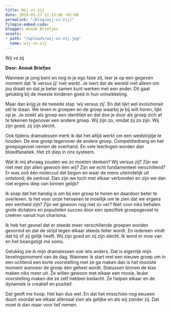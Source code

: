 ```yaml
---
title: Wij vs zij
date: 2019-01-27 11:13:00 +01:00
permalink: "/blog/wij-vs-zij/"
filmpje-embed-code: 
blogger: Anouk Briefjes
assets:
- path: "/uploads/wij-vs-zij.jpg"
  name: wij-vs-zij
---
```


*Wij vs zij*

**Door: Anouk Briefjes**

Wanneer je jong bent en nog in je ego fase zit, leer je op een gegeven moment dat ‘ik versus jij’ niet werkt. Je leert dat de wereld niet alleen om jou draait en dat je beter samen kunt werken met een ander. Dit gaat gelukkig bij de meeste kinderen goed in hun ontwikkeling. 

Maar dan krijg je de tweede stap ‘wij versus zij’. En dat lijkt wel evolutionair stil te staan. We leven in groepen en de groep waarbij je bij wilt horen, lijkt op je. Je zoekt als groep een identiteit en dat doe je door als groep zich af te tekenen tegenover een andere groep. Wij zijn zo, omdat zij zo zijn. Wij zijn goed, zij zijn slecht.

Ook tijdens dramalessen merk ik dat het altijd werkt om een wedstrijdje te houden. De ene groep tegenover de andere groep. Competitiedrang en het groepsgevoel nemen de overhand. En vele leerlingen worden dan bloedfanatiek. Het zit diep in ons systeem.

Wat ik mij afvraag zouden we zo moeten denken? Wij versus zij? Zijn we niet met zijn allen gewoon één wij? Zijn we echt fundamenteel verschillend? Er was ooit één molecuul dat begon en waar de mens uiteindelijk uit ontstond; de oerknal. Dan zijn we toch met elkaar verbonden en zijn we dan niet ergens diep van binnen gelijk? 

Ik snap dat het handig is om bij een groep te horen en daardoor beter te overleven. Is het voor onze hersenen te moeilijk om te zien dat we ergens een eenheid zijn? Zijn we gewoon nog niet zo ver? Niet voor niks behalen grote dictators en populisten succes door een specifiek groepsgevoel te creëren vanuit hun charisma.

Ik heb het gevoel dat er steeds meer verschillende groepen worden gevormd en dat de strijd tegen elkaar steeds feller wordt. En iedereen vindt dat hij of zij gelijk heeft. Wij zijn goed en zij zijn slecht. Ik word er moe van en het beangstigt me soms.

Gelukkig zie ik mijn dramalessen ook iets anders. Dat is eigenlijk mijn lievelingsmoment van de dag. Wanneer ik start met een nieuwe groep om in een ochtend een korte voorstelling met ze ga maken dan is het mooiste moment wanneer de groep één geheel wordt. Statussen binnen de klas maken niks meer uit. Ze willen gewoon met elkaar een mooie, leuke voorstelling maken die ze zelf hebben bedacht. Ze helpen elkaar en de dynamiek is creatief en positief. 

Dat geeft me hoop. Het kan dus wel. En dat het misschien nog eeuwen duurt voordat we elkaar allemaal zien als gelijke en als wij zonder zij. Dat moet ik dan maar voor lief nemen.
